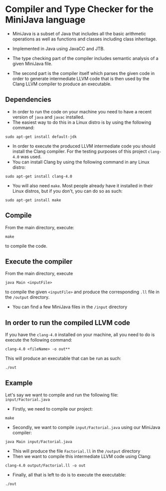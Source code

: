 # Compiler and Type Checker for the MiniJava language 

- MiniJava is a subset of Java that includes all the basic arithmetic operations as well as functions and classes including class inheritage.

- Implemented in Java using JavaCC and JTB.

- The type checking part of the compiler includes semantic analysis of a given MiniJava file.

- The second part is the compiler itself which parses the given code in order to generate intermediate LLVM code that is then used by the Clang LLVM compiler to produce an executable.

## Dependencies
- In order to run the code on your machine you need to have a recent version of ```java``` and ```javac``` installed.
- The easiest way to do this in a Linux distro is by using the following command:
```
sudo apt-get install default-jdk
```
- In order to execute the produced LLVM intermediate code you should install the Clang compiler. For the testing purposes of this project ```clang-4.0``` was used.
- You can install Clang by using the following command in any Linux distro:
```
sudo apt-get install clang-4.0
```
- You will also need ```make```. Most people already have it installed in their Linux distros, but if you don't, you can do so as such:
```
sudo apt-get install make
```

## Compile
From the main directory, execute:
```
make
```
to compile the code.

## Execute the compiler
From the main directory, execute
```
java Main <inputFile>
```
to compile the given ```<inputFile>``` and produce the corresponding ```.ll``` file in the ```/output``` directory.
- You can find a few MiniJava files in the ```/input``` directory

## In order to run the compiled LLVM code
If you have the ```clang-4.0``` installed on your machine, all you need to do is execute the following command:
```
clang-4.0 <fileName> -o out**
```
This will produce an executable that can be run as such:
```
./out
```

## Example
Let's say we want to compile and run the following file: ```input/Factorial.java```
- Firstly, we need to compile our project:
```
make
```
- Secondly, we want to compile ```input/Factorial.java``` using our MiniJava compiler:
```
java Main input/Factorial.java
```
- This will produce the file ```Factorial.ll``` in the ```/output``` directory
- Then we want to compile this intermediate LLVM code using Clang:
```
clang-4.0 output/Factorial.ll -o out
```
- Finally, all that is left to do is to execute the executable:
```
./out
```

